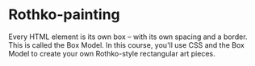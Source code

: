 # Rothko-painting
Every HTML element is its own box – with its own spacing and a border. This is called the Box Model.  In this course, you'll use CSS and the Box Model to create your own Rothko-style rectangular art pieces.
